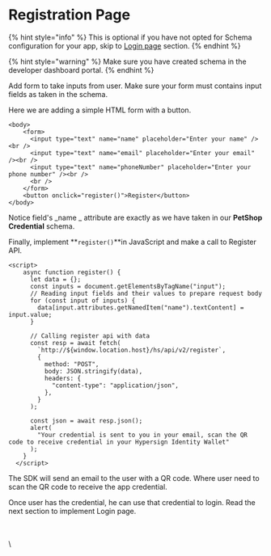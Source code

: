 # Registration Page

{% hint style="info" %}
This is optional if you have not opted for Schema configuration for your app, skip to [Login page](login-page.md) section.
{% endhint %}

{% hint style="warning" %}
Make sure you have created schema in the developer dashboard portal.
{% endhint %}

Add form to take inputs from user. Make sure your form must contains input fields as taken in the schema.

Here we are adding a simple HTML form with a button.

```markup
<body>
    <form>
      <input type="text" name="name" placeholder="Enter your name" /><br />
      <input type="text" name="email" placeholder="Enter your email" /><br />
      <input type="text" name="phoneNumber" placeholder="Enter your phone number" /><br />
      <br />
    </form>
    <button onclick="register()">Register</button>
</body>
```

Notice field's \_name \_ attribute are exactly as we have taken in our **PetShop Credential** schema.

Finally, implement \*\*`register()`\*\*in JavaScript and make a call to Register API.

```markup
<script>
    async function register() {
      let data = {};
      const inputs = document.getElementsByTagName("input");
      // Reading input fields and their values to prepare request body
      for (const input of inputs) {
        data[input.attributes.getNamedItem("name").textContent] = input.value;
      }

      // Calling register api with data
      const resp = await fetch(
        `http://${window.location.host}/hs/api/v2/register`,
        {
          method: "POST",
          body: JSON.stringify(data),
          headers: {
            "content-type": "application/json",
          },
        }
      );

      const json = await resp.json();
      alert(
        "Your credential is sent to you in your email, scan the QR code to receive credential in your Hypersign Identity Wallet"
      );
    }
  </script>
```

The SDK will send an email to the user with a QR code. Where user need to scan the QR code to receive the app credential.

Once user has the credential, he can use that credential to login. Read the next section to implement Login page.

\
\
\
